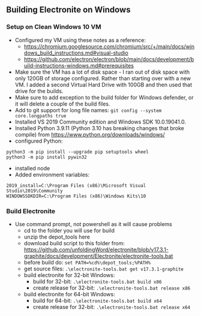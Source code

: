 ## Building Electronite on Windows
### Setup on Clean Windows 10 VM
- Configured my VM using these notes as a reference:
  - https://chromium.googlesource.com/chromium/src/+/main/docs/windows_build_instructions.md#visual-studio
  - https://github.com/electron/electron/blob/main/docs/development/build-instructions-windows.md#prerequisites
- Make sure the VM has a lot of disk space - I ran out of disk space with only 120GB of storage configured.  Rather than starting over with a new VM.  I added a second Virtual Hard Drive with 100GB and then used that drive for the builds.
- Make sure to add exception to the build folder for Windows defender, or it will delete a couple of the build files.
- Add to git support for long file names: `git config --system core.longpaths true`
- Installed VS 2019 Community edition and Windows SDK 10.0.19041.0.
- Installed Python 3.9.11 (Python 3.10 has breaking changes that broke compile) from https://www.python.org/downloads/windows/
- configured Python:
```
python3 -m pip install --upgrade pip setuptools wheel
python3 -m pip install pywin32
```
- installed node
- Added environment variables:
```
2019_install=C:\Program Files (x86)\Microsoft Visual Studio\2019\Community
WINDOWSSDKDIR=C:\Program Files (x86)\Windows Kits\10
```

### Build Electronite
- Use command prompt, not powershell as it will cause problems
  - cd to the folder you will use for build
  - unzip the depot_tools here
  - download build script to this folder from: https://github.com/unfoldingWord/electronite/blob/v17.3.1-graphite/docs/development/Electronite/electronite-tools.bat
  - before build do: `set PATH=%cd%\depot_tools;%PATH%`
  - get source files: `.\electronite-tools.bat get v17.3.1-graphite`
  - build electronite for 32-bit Windows:
    - build for 32-bit: `.\electronite-tools.bat build x86`
    - create release for 32-bit: `.\electronite-tools.bat release x86`
  - build electronite for 64-bit Windows:
    - build for 64-bit: `.\electronite-tools.bat build x64`
    - create release for 32-bit: `.\electronite-tools.bat release x64`


